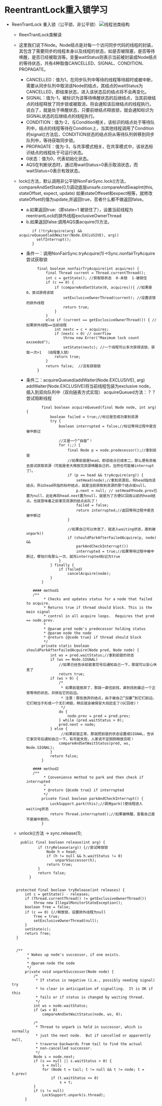 # ReentrantLock重入锁学习

- ReenTrantLock 重入锁（公平锁、非公平锁）
    ![线程池类结构](lock.png)
    
    - ReenTrantLock类解读
    
    - 这里我们说下Node。Node结点是对每一个访问同步代码的线程的封装，其包含了需要同步的线程本身以及线程的状态，如是否被阻塞，是否等待唤醒，是否已经被取消等。变量waitStatus则表示当前被封装成Node结点的等待状态，共有4种取值CANCELLED、SIGNAL、CONDITION、PROPAGATE。     
      - CANCELLED：值为1，在同步队列中等待的线程等待超时或被中断，需要从同步队列中取消该Node的结点，其结点的waitStatus为CANCELLED，即结束状态，进入该状态后的结点将不会再变化。     
      - SIGNAL：值为-1，被标识为该等待唤醒状态的后继结点，当其前继结点的线程释放了同步锁或被取消，将会通知该后继结点的线程执行。说白了，就是处于唤醒状态，只要前继结点释放锁，就会通知标识为SIGNAL状态的后继结点的线程执行。      
      - CONDITION：值为-2，与Condition相关，该标识的结点处于等待队列中，结点的线程等待在Condition上，当其他线程调用了Condition的signal()方法后，CONDITION状态的结点将从等待队列转移到同步队列中，等待获取同步锁。     
      - PROPAGATE：值为-3，与共享模式相关，在共享模式中，该状态标识结点的线程处于可运行状态。      
      - 0状态：值为0，代表初始化状态。
      - AQS在判断状态时，通过用waitStatus>0表示取消状态，而waitStatus<0表示有效状态。
      
    - lock()方法，默认调用非公平锁NonFairSync.lock()方法，compareAndSetState(0,1)调动底层unsafe.compareAndSwapInt(this, stateOffset, expect, update)
        如果stateOffeset和expect相等，就修改stateOffset的值为update,并返回true，否者什么都不做返回false。
        - a.如果返回true:（即state=1 被锁住了），设置当前线程为reentrantLock的排外线程exclusiveOwnerThread
        - b.如果返回false:调用AQS类acquire(1)方法，
        ```
              if (!tryAcquire(arg) && acquireQueued(addWaiter(Node.EXCLUSIVE), arg))
                selfInterrupt();
              }
        ```
        
        - 条件一：调用NonFairSync.tryAcquire(1)->Sync.nonfairTryAcquire 尝试获取锁
             ```
                  final boolean nonfairTryAcquire(int acquires) { 
                      final Thread current = Thread.currentThread(); 
                      int c = getState(); //获取锁状态  0-未锁  1-被锁住
                      if (c == 0) { 
                          if (compareAndSetState(0, acquires)){ //如果是0，尝试获得该锁
                              setExclusiveOwnerThread(current); //设置该锁的排外线程
                              return true; 
                          } 
                      } 
                      else if (current == getExclusiveOwnerThread()) { //如果排外线程==当前线程
                          int nextc = c + acquires; 
                          if (nextc < 0) // overflow 
                              throw new Error("Maximum lock count exceeded"); 
                              setState(nextc); //一个线程可以多次获得该锁，获取一次+1  （线程重入锁）
                          return true; 
                      } 
                      return false;  //没有获取锁
                  }
             ```
        - 条件二：acquireQueued(addWaiter(Node.EXCLUSIVE), arg)  
                    addWaiter(Node.EXCLUSIVE)将当前线程包装为exclusive node，插入到双向队列中（双向链表方式实现）
                    acquireQueued方法：？？尝试阻断线程
             ```
                    final boolean acquireQueued(final Node node, int arg) {
                        boolean failed = true;//标记是否成功拿到资源
                        try {
                            boolean interrupted = false;//标记等待过程中是否被中断过
                            
                            //又是一个“自旋”！
                            for (;;) {
                                final Node p = node.predecessor();//拿到前驱
                                //如果前驱是head，即该结点已成老二，那么便有资格去尝试获取资源（可能是老大释放完资源唤醒自己的，当然也可能被interrupt了）。
                                if (p == head && tryAcquire(arg)) {
                                    setHead(node);//拿到资源后，将head指向该结点。所以head所指的标杆结点，就是当前获取到资源的那个结点或null。
                                    p.next = null; // setHead中node.prev已置为null，此处再将head.next置为null，就是为了方便GC回收以前的head结点。也就意味着之前拿完资源的结点出队了！
                                    failed = false;
                                    return interrupted;//返回等待过程中是否被中断过
                                }
                                
                                //如果自己可以休息了，就进入waiting状态，直到被unpark()
                                if (shouldParkAfterFailedAcquire(p, node) &&
                                    parkAndCheckInterrupt())
                                    interrupted = true;//如果等待过程中被中断过，哪怕只有那么一次，就将interrupted标记为true
                            }
                        } finally {
                            if (failed)
                                cancelAcquire(node);
                        }
                    }
             ```
             ```
                #### method1
                /**
                     * Checks and updates status for a node that failed to acquire.
                     * Returns true if thread should block. This is the main signal
                     * control in all acquire loops.  Requires that pred == node.prev.
                     *
                     * @param pred node's predecessor holding status
                     * @param node the node
                     * @return {@code true} if thread should block
                     */
                    private static boolean shouldParkAfterFailedAcquire(Node pred, Node node) {
                        int ws = pred.waitStatus;//拿到前驱的状态
                        if (ws == Node.SIGNAL)
                            //如果已经告诉前驱拿完号后通知自己一下，那就可以安心休息了
                            return true;
                        if (ws > 0) {
                            /*
                             * 如果前驱放弃了，那就一直往前找，直到找到最近一个正常等待的状态，并排在它的后边。
                             * 注意：那些放弃的结点，由于被自己“加塞”到它们前边，它们相当于形成一个无引用链，稍后就会被保安大叔赶走了(GC回收)！
                             */
                            do {
                                node.prev = pred = pred.prev;
                            } while (pred.waitStatus > 0);
                            pred.next = node;
                        } else {
                             //如果前驱正常，那就把前驱的状态设置成SIGNAL，告诉它拿完号后通知自己一下。有可能失败，人家说不定刚刚释放完呢！
                            compareAndSetWaitStatus(pred, ws, Node.SIGNAL);
                        }
                        return false;
                    }
             
                #### method2
                /**
                     * Convenience method to park and then check if interrupted
                     *
                     * @return {@code true} if interrupted
                     */
                    private final boolean parkAndCheckInterrupt() {
                        LockSupport.park(this);//调用park()使线程进入waiting状态
                        return Thread.interrupted();//如果被唤醒，查看自己是不是被中断的。
                    }
             ```
    - unlock()方法 -> sync.release(1);
    ```
        public final boolean release(int arg) {
                if (tryRelease(arg)) {//尝试释放锁
                    Node h = head;
                    if (h != null && h.waitStatus != 0)
                        unparkSuccessor(h);
                    return true;
                }
                return false;
            }
            
    ```        
        protected final boolean tryRelease(int releases) {
            int c = getState() - releases;
            if (Thread.currentThread() != getExclusiveOwnerThread())
                throw new IllegalMonitorStateException();
            boolean free = false;
            if (c == 0) {//释放锁，设置排外线程为null
                free = true;
                setExclusiveOwnerThread(null);
            }
            setState(c);
            return free;
        }
    ```
    ```
        /**
             * Wakes up node's successor, if one exists.
             *
             * @param node the node
             */
            private void unparkSuccessor(Node node) {
                /*
                 * If status is negative (i.e., possibly needing signal) try
                 * to clear in anticipation of signalling.  It is OK if this
                 * fails or if status is changed by waiting thread.
                 */
                int ws = node.waitStatus;
                if (ws < 0)
                    compareAndSetWaitStatus(node, ws, 0);
        
                /*
                 * Thread to unpark is held in successor, which is normally
                 * just the next node.  But if cancelled or apparently null,
                 * traverse backwards from tail to find the actual
                 * non-cancelled successor.
                 */
                Node s = node.next;
                if (s == null || s.waitStatus > 0) {
                    s = null;
                    for (Node t = tail; t != null && t != node; t = t.prev)
                        if (t.waitStatus <= 0)
                            s = t;
                }
                if (s != null)
                    LockSupport.unpark(s.thread);
            }
    ```